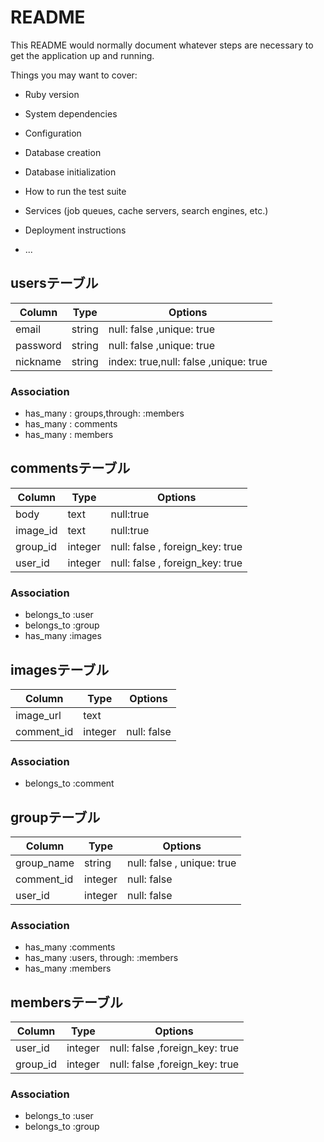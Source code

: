 # README

This README would normally document whatever steps are necessary to get the
application up and running.

Things you may want to cover:

* Ruby version

* System dependencies

* Configuration

* Database creation

* Database initialization

* How to run the test suite

* Services (job queues, cache servers, search engines, etc.)

* Deployment instructions

* ...

## usersテーブル
|Column|Type|Options|
|------|----|-------|
|email|string|null: false ,unique: true|
|password|string|null: false ,unique: true|
|nickname|string|index: true,null: false ,unique: true|
### Association
- has_many : groups,through: :members
- has_many : comments 
- has_many : members


## commentsテーブル
|Column|Type|Options|
|------|----|-------|
|body|text|null:true|
|image_id|text|null:true|
|group_id|integer|null: false , foreign_key: true|
|user_id|integer|null: false , foreign_key: true|
### Association
- belongs_to :user 
- belongs_to :group
- has_many :images
## imagesテーブル
|Column|Type|Options|
|------|----|-------|
|image_url|text||
|comment_id|integer|null: false|
### Association
- belongs_to :comment
## groupテーブル
|Column|Type|Options|
|------|----|-------|
|group_name|string|null: false , unique: true|
|comment_id|integer|null: false|
|user_id|integer|null: false|
### Association
- has_many :comments
- has_many :users, through: :members
- has_many :members
## membersテーブル
|Column|Type|Options|
|------|----|-------|
|user_id|integer|null: false ,foreign_key: true|
|group_id|integer|null: false ,foreign_key: true|
### Association
- belongs_to :user
- belongs_to :group





